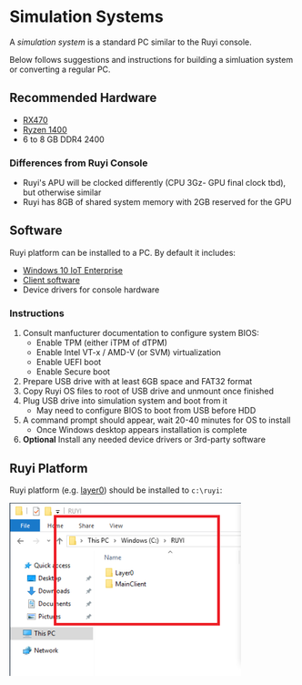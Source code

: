 # Simulation Systems

A _simulation system_ is a standard PC similar to the Ruyi console.

Below follows suggestions and instructions for building a simluation system or converting a regular PC.

## Recommended Hardware

- [RX470](http://www.amd.com/en-us/products/graphics/radeon-rx-series/radeon-rx-480)
- [Ryzen 1400](https://www.amd.com/en/products/cpu/amd-ryzen-5-1400)
- 6 to 8 GB DDR4 2400

### Differences from Ruyi Console

- Ruyi's APU will be clocked differently (CPU 3Gz- GPU final clock tbd), but otherwise similar
- Ruyi has 8GB of shared system memory with 2GB reserved for the GPU

## Software

Ruyi platform can be installed to a PC.  By default it includes:

- [Windows 10 IoT Enterprise](os.md)
- [Client software](layer0.md)
- Device drivers for console hardware

### Instructions

1. Consult manfucturer documentation to configure system BIOS:
    - Enable TPM (either iTPM of dTPM)
    - Enable Intel VT-x / AMD-V (or SVM) virtualization
    - Enable UEFI boot
    - Enable Secure boot
1. Prepare USB drive with at least 6GB space and FAT32 format
1. Copy Ruyi OS files to root of USB drive and unmount once finished
1. Plug USB drive into simulation system and boot from it
    - May need to configure BIOS to boot from USB before HDD
1. A command prompt should appear, wait 20-40 minutes for OS to install
    - Once Windows desktop appears installation is complete
1. __Optional__  Install any needed device drivers or 3rd-party software

## Ruyi Platform

Ruyi platform (e.g. [layer0](layer0.md)) should be installed to `c:\ruyi`:

![](/docs/img/layer0_path.png)
